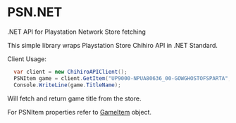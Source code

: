 # PSN.NET
.NET API for Playstation Network Store fetching

This simple library wraps Playstation Store Chihiro API in .NET Standard.

Client Usage:
```c#
  var client = new ChihiroAPIClient();
  PSNItem game = client.GetItem("UP9000-NPUA80636_00-GOWGHOSTOFSPARTA", "US", "20");
  Console.WriteLine(game.TitleName);
```
  Will fetch and return game title from the store.
  
For PSNItem properties refer to [GameItem](!https://github.com/FaithLV/PSN.NET/blob/master/PSN.NET/PSNGameItem.cs) object.
